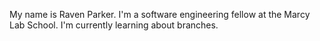 My name is Raven Parker. I'm a software engineering fellow at the Marcy Lab School. I'm currently learning about branches. 
